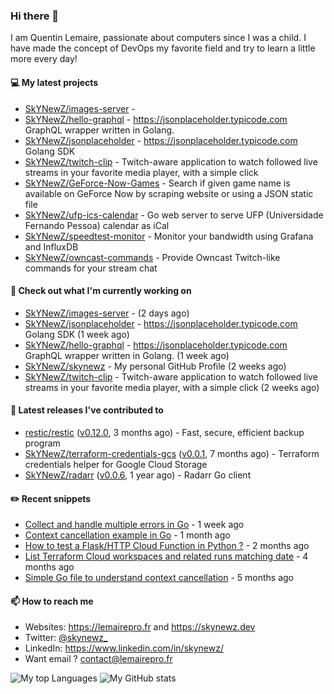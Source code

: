### Hi there 👋

I am Quentin Lemaire, passionate about computers since I was a child.
I have made the concept of DevOps my favorite field and try to learn a little more every day!

#### 💻 My latest projects


- [SkYNewZ/images-server](https://github.com/SkYNewZ/images-server) - 
- [SkYNewZ/hello-graphql](https://github.com/SkYNewZ/hello-graphql) - https://jsonplaceholder.typicode.com GraphQL wrapper written in Golang.
- [SkYNewZ/jsonplaceholder](https://github.com/SkYNewZ/jsonplaceholder) - https://jsonplaceholder.typicode.com Golang SDK
- [SkYNewZ/twitch-clip](https://github.com/SkYNewZ/twitch-clip) - Twitch-aware application to watch followed live streams in your favorite media player, with a simple click
- [SkYNewZ/GeForce-Now-Games](https://github.com/SkYNewZ/GeForce-Now-Games) - Search if given game name is available on GeForce Now by scraping website or using a JSON static file
- [SkYNewZ/ufp-ics-calendar](https://github.com/SkYNewZ/ufp-ics-calendar) - Go web server to serve UFP (Universidade Fernando Pessoa) calendar as iCal
- [SkYNewZ/speedtest-monitor](https://github.com/SkYNewZ/speedtest-monitor) - Monitor your bandwidth using Grafana and InfluxDB
- [SkYNewZ/owncast-commands](https://github.com/SkYNewZ/owncast-commands) - Provide Owncast Twitch-like commands for your stream chat

#### 👷 Check out what I'm currently working on


- [SkYNewZ/images-server](https://github.com/SkYNewZ/images-server) -  (2 days ago)
- [SkYNewZ/jsonplaceholder](https://github.com/SkYNewZ/jsonplaceholder) - https://jsonplaceholder.typicode.com Golang SDK (1 week ago)
- [SkYNewZ/hello-graphql](https://github.com/SkYNewZ/hello-graphql) - https://jsonplaceholder.typicode.com GraphQL wrapper written in Golang. (1 week ago)
- [SkYNewZ/skynewz](https://github.com/SkYNewZ/skynewz) - My personal GitHub Profile (2 weeks ago)
- [SkYNewZ/twitch-clip](https://github.com/SkYNewZ/twitch-clip) - Twitch-aware application to watch followed live streams in your favorite media player, with a simple click (2 weeks ago)

#### 🚀 Latest releases I've contributed to


- [restic/restic](https://github.com/restic/restic) ([v0.12.0](https://github.com/restic/restic/releases/tag/v0.12.0), 3 months ago) - Fast, secure, efficient backup program
- [SkYNewZ/terraform-credentials-gcs](https://github.com/SkYNewZ/terraform-credentials-gcs) ([v0.0.1](https://github.com/SkYNewZ/terraform-credentials-gcs/releases/tag/v0.0.1), 7 months ago) - Terraform credentials helper for Google Cloud Storage
- [SkYNewZ/radarr](https://github.com/SkYNewZ/radarr) ([v0.0.6](https://github.com/SkYNewZ/radarr/releases/tag/v0.0.6), 1 year ago) - Radarr Go client

#### ✏️ Recent snippets


- [Collect and handle multiple errors in Go](https://gist.github.com/f430d44a9bab539696c27b98c44a7921) - 1 week ago
- [Context cancellation example in Go](https://gist.github.com/36b5256e0f0c4094cadfc1d9f1f96547) - 1 month ago
- [How to test a Flask/HTTP Cloud Function in Python ?](https://gist.github.com/aa4fb352c52e209776e11ba442160544) - 2 months ago
- [List Terraform Cloud workspaces and related runs matching date](https://gist.github.com/38ea3bbebcdaca62f3bbaeee49ce156b) - 4 months ago
- [Simple Go file to understand context cancellation](https://gist.github.com/f0dd984f363346e770acb7d008be6a92) - 5 months ago

#### 📫 How to reach me

- Websites: https://lemairepro.fr and https://skynewz.dev
- Twitter: [@skynewz_](https://twitter.com/skynewz_)
- LinkedIn: https://www.linkedin.com/in/skynewz/
- Want email ? [contact@lemairepro.fr](mailto:contact@lemairepro.fr?subject=Contact%20from%20your%20Github%20Profile)

![My top Languages](https://github-readme-stats.vercel.app/api/top-langs/?username=skynewz&hide=javascript,html,css,typescript&layout=compact)
![My GitHub stats](https://github-readme-stats.vercel.app/api?username=skynewz&count_private=true&show_icons=true)
